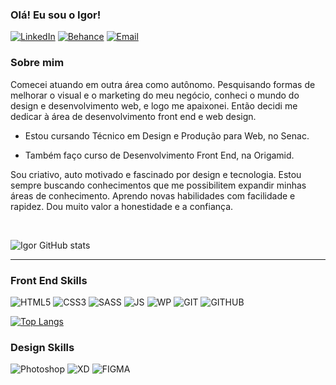 ### Olá! Eu sou o Igor!

[![LinkedIn](https://img.shields.io/badge/LinkedIn-0077B5?style=for-the-badge&logo=linkedin&logoColor=white)](https://www.linkedin.com/in/igor-serafim-141b62171)
[![Behance](https://img.shields.io/badge/-Behance-blue?style=for-the-badge&logo=behance&logoColor=white)](https://www.behance.net/igorserafim)
[![Email](https://img.shields.io/badge/Gmail-D14836?style=for-the-badge&logo=gmail&logoColor=white)](mailto:igorserafim2015@hotmail.com)



### Sobre mim

Comecei atuando em outra área como autônomo. Pesquisando formas de melhorar o visual e o marketing do meu negócio, conheci o mundo do design e desenvolvimento web, e logo me apaixonei. Então decidi me dedicar à área de desenvolvimento front end e web design.

- Estou cursando Técnico em Design e Produção para Web, no Senac.

- Também faço curso de Desenvolvimento Front End, na Origamid.

Sou criativo, auto motivado e fascinado por design e tecnologia. Estou sempre buscando conhecimentos que me possibilitem expandir minhas áreas de conhecimento. Aprendo novas habilidades com facilidade e rapidez. Dou muito valor a honestidade e a confiança.

<br>

![Igor GitHub stats](https://github-readme-stats.vercel.app/api?username=igorserafim15&show_icons=true&theme=jolly)

<hr>

### Front End Skills 

![HTML5](https://img.shields.io/badge/HTML5-E34F26?style=for-the-badge&logo=html5&logoColor=white)
![CSS3](https://img.shields.io/badge/CSS3-1572B6?style=for-the-badge&logo=css3&logoColor=white)
![SASS](https://img.shields.io/badge/Sass-CC6699?style=for-the-badge&logo=sass&logoColor=white)
![JS](https://img.shields.io/badge/JavaScript-F7DF1E?style=for-the-badge&logo=javascript&logoColor=black)
![WP](https://img.shields.io/badge/Wordpress-21759B?style=for-the-badge&logo=wordpress&logoColor=white)
![GIT](https://img.shields.io/badge/Git-F05032?style=for-the-badge&logo=git&logoColor=white)
![GITHUB](https://img.shields.io/badge/GitHub-100000?style=for-the-badge&logo=github&logoColor=white)


[![Top Langs](https://github-readme-stats.vercel.app/api/top-langs/?username=igorserafim15&layout=compact)](https://github.com/anuraghazra/github-readme-stats)


### Design Skills

![Photoshop](https://img.shields.io/badge/Adobe-Photoshop-31A8FF?style=for-the-badge&logo=Adobe-Photoshop&labelColor=0a446b&logoWidth=15)
![XD](https://img.shields.io/badge/Adobe%20XD-470137?style=for-the-badge&logo=Adobe%20XD&logoColor=#FF61F6)
![FIGMA](https://img.shields.io/badge/Figma-F24E1E?style=for-the-badge&logo=figma&logoColor=white)



